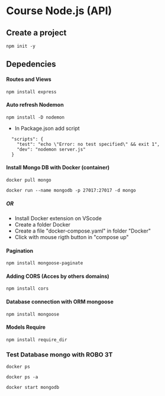 # Course Node.js (API)

## Create a project
```
npm init -y
```
## Depedencies
#### Routes and Views
```
npm install express
```
#### Auto refresh Nodemon
```
npm install -D nodemon
```
- In Package.json add script
```
  "scripts": {
    "test": "echo \"Error: no test specified\" && exit 1",
    "dev": "nodemon server.js"
  }
```
#### Install Mongo DB with Docker (container)
```
docker pull mongo
```
```
docker run --name mongodb -p 27017:27017 -d mongo
```
##### OR
- Install Docker extension on VScode
- Create a folder Docker
- Create a file "docker-compose.yaml" in folder "Docker"
- Click with mouse rigth button in "compose up"

#### Pagination
```
npm install mongoose-paginate
```
#### Adding CORS (Acces by others domains)
```
npm install cors
```
#### Database connection with ORM mongoose 
```
npm install mongoose
```
#### Models Require
```
npm install require_dir
```
### Test Database mongo with ROBO 3T

```
docker ps
```
```
docker ps -a
```
```
docker start mongodb
```
